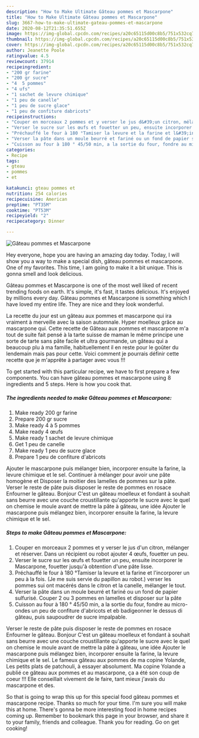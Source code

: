 ```yaml
---
description: "How to Make Ultimate Gâteau pommes et Mascarpone"
title: "How to Make Ultimate Gâteau pommes et Mascarpone"
slug: 3667-how-to-make-ultimate-gateau-pommes-et-mascarpone
date: 2020-08-12T21:35:51.655Z
image: https://img-global.cpcdn.com/recipes/a20c65115d00c8b5/751x532cq70/gateau-pommes-et-mascarpone-photo-principale-de-la-recette.jpg
thumbnail: https://img-global.cpcdn.com/recipes/a20c65115d00c8b5/751x532cq70/gateau-pommes-et-mascarpone-photo-principale-de-la-recette.jpg
cover: https://img-global.cpcdn.com/recipes/a20c65115d00c8b5/751x532cq70/gateau-pommes-et-mascarpone-photo-principale-de-la-recette.jpg
author: Jeanette Poole
ratingvalue: 4.5
reviewcount: 37914
recipeingredient:
- "200 gr farine"
- "200 gr sucre"
- "4  5 pommes"
- "4 ufs"
- "1 sachet de levure chimique"
- "1 peu de canelle"
- "1 peu de sucre glace"
- "1 peu de confiture dabricots"
recipeinstructions:
- "Couper en morceaux 2 pommes et y verser le jus d&#39;un citron, mélanger et réserver. Dans un récipient ou robot ajouter 4 œufs, fouetter un peu."
- "Verser le sucre sur les œufs et fouetter un peu, ensuite incorporer le Mascarpone, fouetter jusqu&#39;à obtention d&#39;une pâte lisse."
- "Préchauffé le four à 180 °Tamiser la levure et la farine et l&#39;incorporer un peu à la fois. (Je me suis servie du papillon au robot.) verser les pommes sui ont macérés dans le citron et la canelle, mélanger le tout."
- "Verser la pâte dans un moule beurré et fariné ou un fond de papier sulfurisé. Couper 2 ou 3 pommes en lamelles et disposer sur la pâte"
- "Cuisson au four à 180 ° 45/50 min, a la sortie du four, fondre au micro-ondes un peu de confiture d&#39;abricots et eb badigeonner le dessus di gâteau, puis saupoudrer de sucre impalpable."
categories:
- Recipe
tags:
- gteau
- pommes
- et

katakunci: gteau pommes et 
nutrition: 254 calories
recipecuisine: American
preptime: "PT35M"
cooktime: "PT53M"
recipeyield: "2"
recipecategory: Dinner

---
```



![Gâteau pommes et Mascarpone](https://img-global.cpcdn.com/recipes/a20c65115d00c8b5/751x532cq70/gateau-pommes-et-mascarpone-photo-principale-de-la-recette.jpg)

Hey everyone, hope you are having an amazing day today. Today, I will show you a way to make a special dish, gâteau pommes et mascarpone. One of my favorites. This time, I am going to make it a bit unique. This is gonna smell and look delicious.

Gâteau pommes et Mascarpone is one of the most well liked of recent trending foods on earth. It's simple, it's fast, it tastes delicious. It's enjoyed by millions every day. Gâteau pommes et Mascarpone is something which I have loved my entire life. They are nice and they look wonderful.

La recette du jour est un gâteau aux pommes et mascarpone qui ira vraiment à merveille avec la saison automnale. Hyper moelleux grâce au mascarpone qui. Cette recette de Gâteau aux pommes et mascarpone m&#39;a tout de suite fait pensé à la tarte suisse de maman le même principe une sorte de tarte sans pâte facile et ultra gourmande, un gâteau qui a beaucoup plu à ma famille, habituellement il en reste pour le goûter du lendemain mais pas pour cette. Voici comment je pourrais définir cette recette que je m&#39;apprête à partager avec vous !!!


To get started with this particular recipe, we have to first prepare a few components. You can have gâteau pommes et mascarpone using 8 ingredients and 5 steps. Here is how you cook that.

<!--inarticleads1-->

##### The ingredients needed to make Gâteau pommes et Mascarpone:

1. Make ready 200 gr farine
1. Prepare 200 gr sucre
1. Make ready 4 à 5 pommes
1. Make ready 4 œufs
1. Make ready 1 sachet de levure chimique
1. Get 1 peu de canelle
1. Make ready 1 peu de sucre glace
1. Prepare 1 peu de confiture d&#39;abricots


Ajouter le mascarpone puis mélanger bien, incorporer ensuite la farine, la levure chimique et le sel. Continuer à mélanger pour avoir une pâte homogène et Disposer la moitier des lamelles de pommes sur la pâte. Verser le reste de pâte puis disposer le reste de pommes en rosace Enfourner le gâteau. Bonjour C&#39;est un gâteau moelleux et fondant à souhait sans beurre avec une couche croustillante qu&#39;apporte le sucre avec le quel on chemise le moule avant de mettre la pâte à gâteau, une idée Ajouter le mascarpone puis mélangez bien, incorporer ensuite la farine, la levure chimique et le sel. 

<!--inarticleads2-->

##### Steps to make Gâteau pommes et Mascarpone:

1. Couper en morceaux 2 pommes et y verser le jus d&#39;un citron, mélanger et réserver. Dans un récipient ou robot ajouter 4 œufs, fouetter un peu.
1. Verser le sucre sur les œufs et fouetter un peu, ensuite incorporer le Mascarpone, fouetter jusqu&#39;à obtention d&#39;une pâte lisse.
1. Préchauffé le four à 180 °Tamiser la levure et la farine et l&#39;incorporer un peu à la fois. (Je me suis servie du papillon au robot.) verser les pommes sui ont macérés dans le citron et la canelle, mélanger le tout.
1. Verser la pâte dans un moule beurré et fariné ou un fond de papier sulfurisé. Couper 2 ou 3 pommes en lamelles et disposer sur la pâte
1. Cuisson au four à 180 ° 45/50 min, a la sortie du four, fondre au micro-ondes un peu de confiture d&#39;abricots et eb badigeonner le dessus di gâteau, puis saupoudrer de sucre impalpable.


Verser le reste de pâte puis disposer le reste de pommes en rosace Enfourner le gâteau. Bonjour C&#39;est un gâteau moelleux et fondant à souhait sans beurre avec une couche croustillante qu&#39;apporte le sucre avec le quel on chemise le moule avant de mettre la pâte à gâteau, une idée Ajouter le mascarpone puis mélangez bien, incorporer ensuite la farine, la levure chimique et le sel. Le fameux gâteau aux pommes de ma copine Yolande, Les petits plats de patchouli, à essayer absolument. Ma copine Yolande a publié ce gâteau aux pommes et au mascarpone, ça a été son coup de coeur !!! Elle conseillait vivement de le faire, tant mieux j&#39;avais du mascarpone et des. 

So that is going to wrap this up for this special food gâteau pommes et mascarpone recipe. Thanks so much for your time. I'm sure you will make this at home. There's gonna be more interesting food in home recipes coming up. Remember to bookmark this page in your browser, and share it to your family, friends and colleague. Thank you for reading. Go on get cooking!
